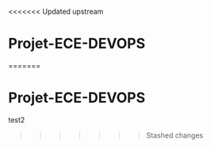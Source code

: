 <<<<<<< Updated upstream
# Projet-ECE-DEVOPS
=======
# Projet-ECE-DEVOPS
test2
>>>>>>> Stashed changes
